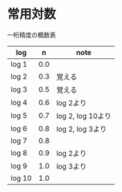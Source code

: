 # 常用対数

一桁精度の概数表


|  log | n     | note    |
|--------|-----------|----|
|log  1| 0.0   |         |
|log  2| 0.3   | 覚える   |
|log  3| 0.5   | 覚える   |
|log  4| 0.6   | log 2より |
|log  5| 0.7   | log 2, log 10より|
|log  6| 0.8   | log 2, log 3より|
|log  7| 0.8   | |
|log  8| 0.9   | log 2より|
|log  9| 1.0   | log 3より|
|log 10| 1.0   | |

